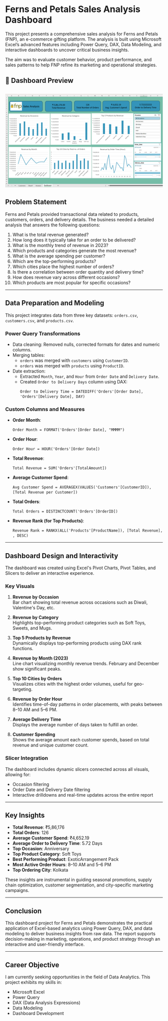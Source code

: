 # Ferns and Petals Sales Analysis Dashboard

This project presents a comprehensive sales analysis for Ferns and Petals (FNP), an e-commerce gifting platform. The analysis is built using Microsoft Excel’s advanced features including Power Query, DAX, Data Modeling, and interactive dashboards to uncover critical business insights.

The aim was to evaluate customer behavior, product performance, and sales patterns to help FNP refine its marketing and operational strategies.

## 📸 Dashboard Preview

![FNP Dashboard](FNP_dashboard.png)
---

## Problem Statement

Ferns and Petals provided transactional data related to products, customers, orders, and delivery details. The business needed a detailed analysis that answers the following questions:

1. What is the total revenue generated?
2. How long does it typically take for an order to be delivered?
3. What is the monthly trend of revenue in 2023?
4. Which products and categories generate the most revenue?
5. What is the average spending per customer?
6. Which are the top-performing products?
7. Which cities place the highest number of orders?
8. Is there a correlation between order quantity and delivery time?
9. How does revenue vary across different occasions?
10. Which products are most popular for specific occasions?

---

## Data Preparation and Modeling

This project integrates data from three key datasets: `orders.csv`, `customers.csv`, and `products.csv`.

### Power Query Transformations

- Data cleaning: Removed nulls, corrected formats for dates and numeric columns.
- Merging tables:
  - `orders` was merged with `customers` using `CustomerID`.
  - `orders` was merged with `products` using `ProductID`.
- Date extraction:
  - Extracted `Month`, `Year`, and `Hour` from `Order Date` and `Delivery Date`.
  - Created `Order to Delivery Days` column using DAX:
    ```dax
    Order to Delivery Time = DATEDIFF('Orders'[Order Date], 'Orders'[Delivery Date], DAY)
    ```

### Custom Columns and Measures

- **Order Month**:
    ```dax
    Order Month = FORMAT('Orders'[Order Date], "MMMM")
    ```

- **Order Hour**:
    ```dax
    Order Hour = HOUR('Orders'[Order Date])
    ```

- **Total Revenue**:
    ```dax
    Total Revenue = SUM('Orders'[TotalAmount])
    ```

- **Average Customer Spend**:
    ```dax
    Avg Customer Spend = AVERAGEX(VALUES('Customers'[CustomerID]), [Total Revenue per Customer])
    ```

- **Total Orders**:
    ```dax
    Total Orders = DISTINCTCOUNT('Orders'[OrderID])
    ```

- **Revenue Rank (for Top Products)**:
    ```dax
    Revenue Rank = RANKX(ALL('Products'[ProductName]), [Total Revenue], , DESC)
    ```

---

## Dashboard Design and Interactivity

The dashboard was created using Excel's Pivot Charts, Pivot Tables, and Slicers to deliver an interactive experience.

### Key Visuals

1. **Revenue by Occasion**  
   Bar chart showing total revenue across occasions such as Diwali, Valentine's Day, etc.

2. **Revenue by Category**  
   Highlights top-performing product categories such as Soft Toys, Sweets, and Mugs.

3. **Top 5 Products by Revenue**  
   Dynamically displays top-performing products using DAX rank functions.

4. **Revenue by Month (2023)**  
   Line chart visualizing monthly revenue trends. February and December show significant peaks.

5. **Top 10 Cities by Orders**  
   Visualizes cities with the highest order volumes, useful for geo-targeting.

6. **Revenue by Order Hour**  
   Identifies time-of-day patterns in order placements, with peaks between 8–10 AM and 5–6 PM.

7. **Average Delivery Time**  
   Displays the average number of days taken to fulfill an order.

8. **Customer Spending**  
   Shows the average amount each customer spends, based on total revenue and unique customer count.

### Slicer Integration

The dashboard includes dynamic slicers connected across all visuals, allowing for:

- Occasion filtering
- Order Date and Delivery Date filtering
- Interactive drilldowns and real-time updates across the entire report

---

## Key Insights

- **Total Revenue**: ₹5,86,176
- **Total Orders**: 126
- **Average Customer Spend**: ₹4,652.19
- **Average Order to Delivery Time**: 5.72 Days
- **Top Occasion**: Anniversary
- **Top Product Category**: Soft Toys
- **Best Performing Product**: ExoticArrangement Pack
- **Most Active Order Hours**: 8–10 AM and 5–6 PM
- **Top Ordering City**: Kolkata

These insights are instrumental in guiding seasonal promotions, supply chain optimization, customer segmentation, and city-specific marketing campaigns.

---

## Conclusion

This dashboard project for Ferns and Petals demonstrates the practical application of Excel-based analytics using Power Query, DAX, and data modeling to deliver business insights from raw data. The report supports decision-making in marketing, operations, and product strategy through an interactive and user-friendly interface.

---

## Career Objective

I am currently seeking opportunities in the field of Data Analytics. This project exhibits my skills in:

- Microsoft Excel
- Power Query
- DAX (Data Analysis Expressions)
- Data Modeling
- Dashboard Development

